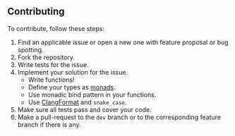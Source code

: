 ##  Contributing
To contribute, follow these steps:
1.  Find an applicable issue or open a new one with feature proposal or bug spotting.
2.  Fork the repository.
3.  Write tests for the issue.
4.  Implement your solution for the issue.
    - Write functions!
    - Define your types as [monads][monad-link].
    - Use monadic bind pattern in your functions.
    - Use [ClangFormat][clang-format-link] and `snake_case`.
5.  Make sure all tests pass and cover your code.
6.  Make a pull-request to the `dev` branch or to the corresponding feature branch if there is any.

[monad-link]:         https://en.wikipedia.org/wiki/Monad_(functional_programming)
[clang-format-link]:  https://clang.llvm.org/docs/ClangFormat.html
